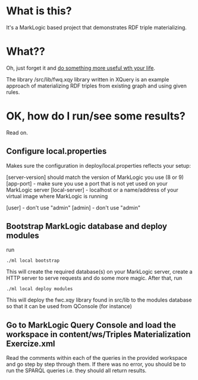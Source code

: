 # What is this?

It's a MarkLogic based project that demonstrates RDF triple materializing.

# What??

Oh, just forget it and [do something more useful wth your life](http://lifehacker.com/how-sex-and-masturbation-affects-your-workouts-1788422698).

The library /src/lib/fwq.xqy library written in XQuery is an example approach of materializing RDF triples from existing graph and using given rules. 

# OK, how do I run/see some results?

Read on.

## Configure local.properties

Makes sure the configuration in deploy/local.properties reflects your setup:

[server-version] should match the version of MarkLogic you use (8 or 9)
[app-port] - make sure you use a port that is not yet used on your MarkLogic server
[local-server] - localhost or a name/address of your virtual image where MarkLogic is running

[user] - don't use "admin"
[admin] - don't use "admin"
 
## Bootstrap MarkLogic database and deploy modules

run

`./ml local bootstrap`

This will create the required database(s) on your MarkLogic server, create a HTTP server to serve requests and do some more magic.
After that, run

`./ml local deploy modules`

This will deploy the fwc.xqy library found in src/lib to the modules database so that it can be used from QConsole (for instance)

## Go to MarkLogic Query Console and load the workspace in content/ws/Triples Materialization Exercize.xml

Read the comments within each of the queries in the provided workspace and go step by step through them. 
If there was no error, you should be to run the SPARQL queries i.e. they should all return results.
